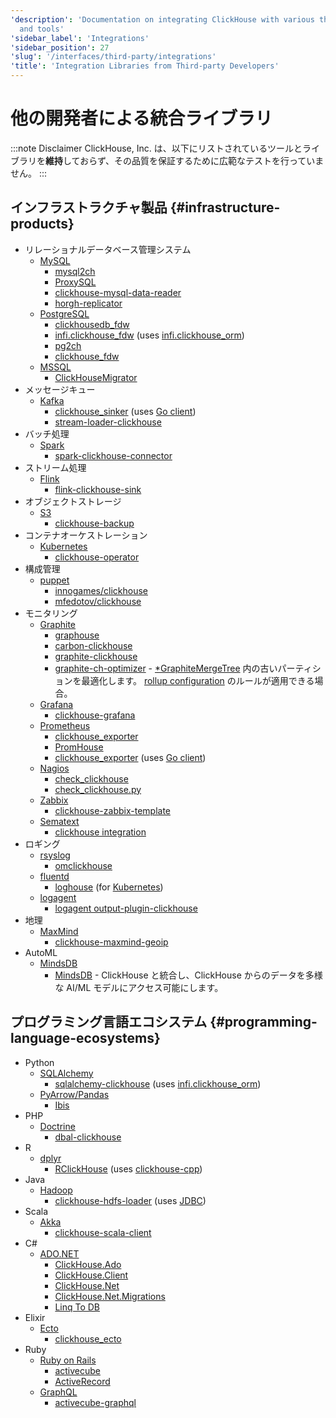 ```yaml
---
'description': 'Documentation on integrating ClickHouse with various third-party systems
  and tools'
'sidebar_label': 'Integrations'
'sidebar_position': 27
'slug': '/interfaces/third-party/integrations'
'title': 'Integration Libraries from Third-party Developers'
---
```





# 他の開発者による統合ライブラリ

:::note Disclaimer
ClickHouse, Inc. は、以下にリストされているツールとライブラリを**維持**しておらず、その品質を保証するために広範なテストを行っていません。
:::

## インフラストラクチャ製品 {#infrastructure-products}

- リレーショナルデータベース管理システム
    - [MySQL](https://www.mysql.com)
        - [mysql2ch](https://github.com/long2ice/mysql2ch)
        - [ProxySQL](https://github.com/sysown/proxysql/wiki/ClickHouse-Support)
        - [clickhouse-mysql-data-reader](https://github.com/Altinity/clickhouse-mysql-data-reader)
        - [horgh-replicator](https://github.com/larsnovikov/horgh-replicator)
    - [PostgreSQL](https://www.postgresql.org)
        - [clickhousedb_fdw](https://github.com/Percona-Lab/clickhousedb_fdw)
        - [infi.clickhouse_fdw](https://github.com/Infinidat/infi.clickhouse_fdw) (uses [infi.clickhouse_orm](https://github.com/Infinidat/infi.clickhouse_orm))
        - [pg2ch](https://github.com/mkabilov/pg2ch)
        - [clickhouse_fdw](https://github.com/adjust/clickhouse_fdw)
    - [MSSQL](https://en.wikipedia.org/wiki/Microsoft_SQL_Server)
        - [ClickHouseMigrator](https://github.com/zlzforever/ClickHouseMigrator)
- メッセージキュー
    - [Kafka](https://kafka.apache.org)
        - [clickhouse_sinker](https://github.com/housepower/clickhouse_sinker) (uses [Go client](https://github.com/ClickHouse/clickhouse-go/))
        - [stream-loader-clickhouse](https://github.com/adform/stream-loader)
- バッチ処理
    - [Spark](https://spark.apache.org)
        - [spark-clickhouse-connector](https://github.com/housepower/spark-clickhouse-connector)
- ストリーム処理
    - [Flink](https://flink.apache.org)
        - [flink-clickhouse-sink](https://github.com/ivi-ru/flink-clickhouse-sink)
- オブジェクトストレージ
    - [S3](https://en.wikipedia.org/wiki/Amazon_S3)
        - [clickhouse-backup](https://github.com/AlexAkulov/clickhouse-backup)
- コンテナオーケストレーション
    - [Kubernetes](https://kubernetes.io)
        - [clickhouse-operator](https://github.com/Altinity/clickhouse-operator)
- 構成管理
    - [puppet](https://puppet.com)
        - [innogames/clickhouse](https://forge.puppet.com/innogames/clickhouse)
        - [mfedotov/clickhouse](https://forge.puppet.com/mfedotov/clickhouse)
- モニタリング
    - [Graphite](https://graphiteapp.org)
        - [graphouse](https://github.com/ClickHouse/graphouse)
        - [carbon-clickhouse](https://github.com/lomik/carbon-clickhouse)
        - [graphite-clickhouse](https://github.com/lomik/graphite-clickhouse)
        - [graphite-ch-optimizer](https://github.com/innogames/graphite-ch-optimizer) - [\*GraphiteMergeTree](/engines/table-engines/mergetree-family/graphitemergetree) 内の古いパーティションを最適化します。 [rollup configuration](../../engines/table-engines/mergetree-family/graphitemergetree.md#rollup-configuration) のルールが適用できる場合。
    - [Grafana](https://grafana.com/)
        - [clickhouse-grafana](https://github.com/Vertamedia/clickhouse-grafana)
    - [Prometheus](https://prometheus.io/)
        - [clickhouse_exporter](https://github.com/f1yegor/clickhouse_exporter)
        - [PromHouse](https://github.com/Percona-Lab/PromHouse)
        - [clickhouse_exporter](https://github.com/hot-wifi/clickhouse_exporter) (uses [Go client](https://github.com/kshvakov/clickhouse/))
    - [Nagios](https://www.nagios.org/)
        - [check_clickhouse](https://github.com/exogroup/check_clickhouse/)
        - [check_clickhouse.py](https://github.com/innogames/igmonplugins/blob/master/src/check_clickhouse.py)
    - [Zabbix](https://www.zabbix.com)
        - [clickhouse-zabbix-template](https://github.com/Altinity/clickhouse-zabbix-template)
    - [Sematext](https://sematext.com/)
        - [clickhouse integration](https://github.com/sematext/sematext-agent-integrations/tree/master/clickhouse)
- ロギング
    - [rsyslog](https://www.rsyslog.com/)
        - [omclickhouse](https://www.rsyslog.com/doc/master/configuration/modules/omclickhouse.html)
    - [fluentd](https://www.fluentd.org)
        - [loghouse](https://github.com/flant/loghouse) (for [Kubernetes](https://kubernetes.io))
    - [logagent](https://www.sematext.com/logagent)
        - [logagent output-plugin-clickhouse](https://sematext.com/docs/logagent/output-plugin-clickhouse/)
- 地理
    - [MaxMind](https://dev.maxmind.com/geoip/)
        - [clickhouse-maxmind-geoip](https://github.com/AlexeyKupershtokh/clickhouse-maxmind-geoip)
- AutoML
    - [MindsDB](https://mindsdb.com/)
        - [MindsDB](https://github.com/mindsdb/mindsdb) - ClickHouse と統合し、ClickHouse からのデータを多様な AI/ML モデルにアクセス可能にします。

## プログラミング言語エコシステム {#programming-language-ecosystems}

- Python
    - [SQLAlchemy](https://www.sqlalchemy.org)
        - [sqlalchemy-clickhouse](https://github.com/cloudflare/sqlalchemy-clickhouse) (uses [infi.clickhouse_orm](https://github.com/Infinidat/infi.clickhouse_orm))
    - [PyArrow/Pandas](https://pandas.pydata.org)
        - [Ibis](https://github.com/ibis-project/ibis)
- PHP
    - [Doctrine](https://www.doctrine-project.org/)
        - [dbal-clickhouse](https://packagist.org/packages/friendsofdoctrine/dbal-clickhouse)
- R
    - [dplyr](https://db.rstudio.com/dplyr/)
        - [RClickHouse](https://github.com/IMSMWU/RClickHouse) (uses [clickhouse-cpp](https://github.com/artpaul/clickhouse-cpp))
- Java
    - [Hadoop](http://hadoop.apache.org)
        - [clickhouse-hdfs-loader](https://github.com/jaykelin/clickhouse-hdfs-loader) (uses [JDBC](../../sql-reference/table-functions/jdbc.md))
- Scala
    - [Akka](https://akka.io)
        - [clickhouse-scala-client](https://github.com/crobox/clickhouse-scala-client)
- C#
    - [ADO.NET](https://docs.microsoft.com/en-us/dotnet/framework/data/adonet/ado-net-overview)
        - [ClickHouse.Ado](https://github.com/killwort/ClickHouse-Net)
        - [ClickHouse.Client](https://github.com/DarkWanderer/ClickHouse.Client)
        - [ClickHouse.Net](https://github.com/ilyabreev/ClickHouse.Net)
        - [ClickHouse.Net.Migrations](https://github.com/ilyabreev/ClickHouse.Net.Migrations)
        - [Linq To DB](https://github.com/linq2db/linq2db)
- Elixir
    - [Ecto](https://github.com/elixir-ecto/ecto)
        - [clickhouse_ecto](https://github.com/appodeal/clickhouse_ecto)
- Ruby
    - [Ruby on Rails](https://rubyonrails.org/)
        - [activecube](https://github.com/bitquery/activecube)
        - [ActiveRecord](https://github.com/PNixx/clickhouse-activerecord)
    - [GraphQL](https://github.com/graphql)
        - [activecube-graphql](https://github.com/bitquery/activecube-graphql)
